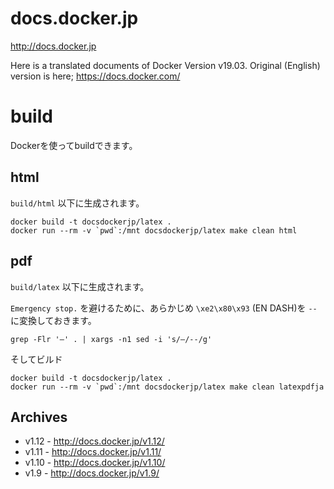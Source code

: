 # docs.docker.jp

http://docs.docker.jp

Here is a translated documents  of Docker Version v19.03. 
Original (English) version is here; https://docs.docker.com/ 

# build

Dockerを使ってbuildできます。

## html

`build/html` 以下に生成されます。

```
docker build -t docsdockerjp/latex .
docker run --rm -v `pwd`:/mnt docsdockerjp/latex make clean html
```

## pdf

`build/latex` 以下に生成されます。

`Emergency stop.` を避けるために、あらかじめ `\xe2\x80\x93` (EN DASH)を `--` に変換しておきます。

```
grep -Flr '–' . | xargs -n1 sed -i 's/–/--/g'
```

そしてビルド

```
docker build -t docsdockerjp/latex .
docker run --rm -v `pwd`:/mnt docsdockerjp/latex make clean latexpdfja
```

## Archives

* v1.12 - http://docs.docker.jp/v1.12/
* v1.11 - http://docs.docker.jp/v1.11/
* v1.10 - http://docs.docker.jp/v1.10/
* v1.9 - http://docs.docker.jp/v1.9/
